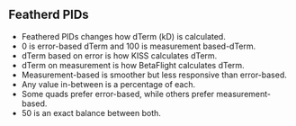 ## Featherd PIDs

* Feathered PIDs changes how dTerm (kD) is calculated.
* 0 is error-based dTerm and 100 is measurement based-dTerm.
* dTerm based on error is how KISS calculates dTerm.
* dTerm on measurement is how BetaFlight calculates dTerm.
* Measurement-based is smoother but less responsive than error-based.
* Any value in-between is a percentage of each.
* Some quads prefer error-based, while others prefer measurement-based.
* 50 is an exact balance between both.